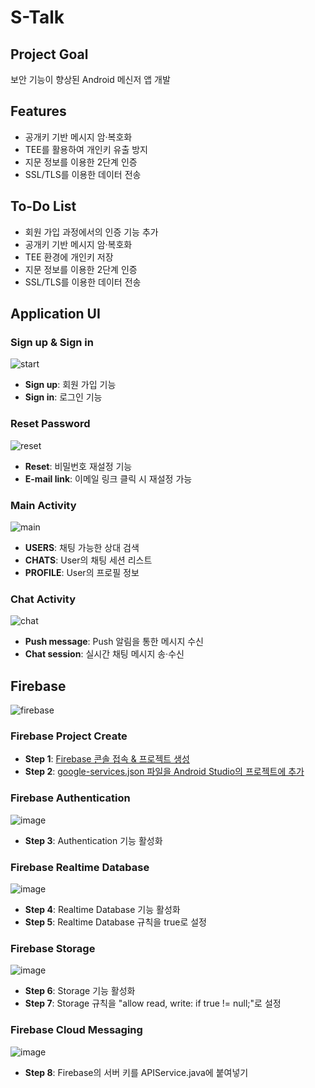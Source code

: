 
# S-Talk
## Project Goal
보안 기능이 향상된 Android 메신저 앱 개발

## Features
- 공개키 기반 메시지 암·복호화
- TEE를 활용하여 개인키 유출 방지
- 지문 정보를 이용한 2단계 인증
- SSL/TLS를 이용한 데이터 전송

## To-Do List
- 회원 가입 과정에서의 인증 기능 추가
- 공개키 기반 메시지 암·복호화
- TEE 환경에 개인키 저장
- 지문 정보를 이용한 2단계 인증
- SSL/TLS를 이용한 데이터 전송

## Application UI
### Sign up & Sign in
![start](https://user-images.githubusercontent.com/20378368/106858846-98bdb900-6705-11eb-83c4-e690581e7ae0.PNG)
- **Sign up**: 회원 가입 기능
- **Sign in**: 로그인 기능
### Reset Password
![reset](https://user-images.githubusercontent.com/20378368/106859126-f5b96f00-6705-11eb-9574-a25868ab7d14.PNG)
- **Reset**: 비밀번호 재설정 기능
- **E-mail link**: 이메일 링크 클릭 시 재설정 가능
### Main Activity
![main](https://user-images.githubusercontent.com/20378368/106858375-e8e84b80-6704-11eb-8f3a-7951e3476dce.PNG)
- **USERS**: 채팅 가능한 상대 검색
- **CHATS**: User의 채팅 세션 리스트
- **PROFILE**: User의 프로필 정보
### Chat Activity
![chat](https://user-images.githubusercontent.com/20378368/106858325-d5d57b80-6704-11eb-9e12-60b26c219010.PNG)
- **Push message**: Push 알림을 통한 메시지 수신
- **Chat session**: 실시간 채팅 메시지 송·수신

## Firebase
![firebase](https://user-images.githubusercontent.com/20378368/106863007-454e6980-670b-11eb-9a32-a37c2c0bf8d0.png)
### Firebase Project Create
- **Step 1**: [Firebase 콘솔 접속 & 프로젝트 생성](https://console.firebase.google.com/)
- **Step 2**: [google-services.json 파일을 Android Studio의 프로젝트에 추가](https://firebase.google.com/docs/android/setup?hl=ko)
### Firebase Authentication
![image](https://user-images.githubusercontent.com/20378368/106860755-28fcfd80-6708-11eb-8278-8fc809c97c53.png)
- **Step 3**: Authentication 기능 활성화
### Firebase Realtime Database
![image](https://user-images.githubusercontent.com/20378368/106860905-62356d80-6708-11eb-916a-57fad6d40494.png)
- **Step 4**: Realtime Database 기능 활성화
- **Step 5**: Realtime Database 규칙을 true로 설정
### Firebase Storage
![image](https://user-images.githubusercontent.com/20378368/106861009-8729e080-6708-11eb-966a-de7ff8ca0f78.png)
- **Step 6**: Storage 기능 활성화
- **Step 7**: Storage 규칙을 "allow read, write: if true != null;"로 설정
### Firebase Cloud Messaging
![image](https://user-images.githubusercontent.com/20378368/106861863-b2f99600-6709-11eb-8fb7-937220d61596.png)
- **Step 8**: Firebase의 서버 키를 APIService.java에 붙여넣기
